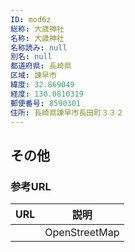 ```yaml
---
ID: mod6z
総称: 大歳神社
名称: 大歳神社
名称読み: null
別名: null
都道府県: 長崎県
区域: 諫早市
緯度: 32.869049
経度: 130.0810319
郵便番号: 8590301
住所: 長崎県諫早市長田町３３２
---
```


## その他

### 参考URL

| URL | 説明          |
| --- | ------------- |
|     | OpenStreetMap |
